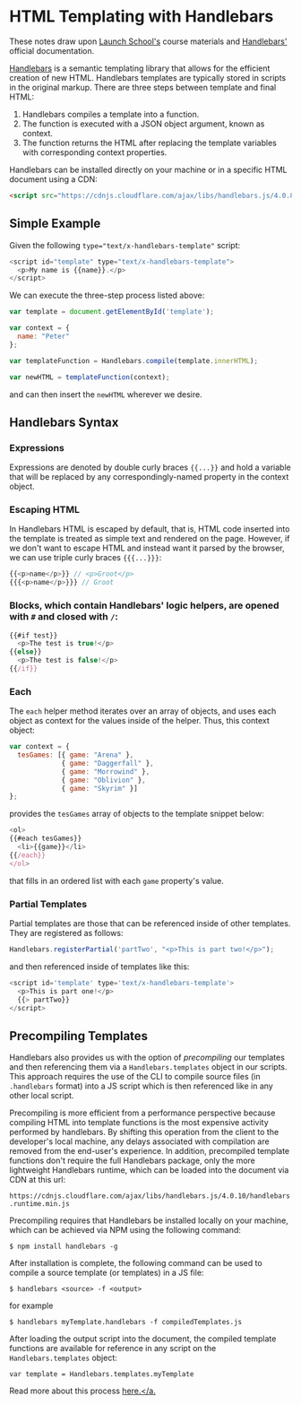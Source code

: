 # HTML Templating with Handlebars
These notes draw upon <a href="https://launchschool.com/">Launch School's</a> course materials and <a href="http://handlebarsjs.com/">Handlebars'</a> official documentation.

<a href="http://handlebarsjs.com/">Handlebars</a> is a semantic templating library that allows for the efficient creation of new HTML.  Handlebars templates are typically stored in scripts in the original markup.  There are three steps between template and final HTML:

1. Handlebars compiles a template into a function.
2. The function is executed with a JSON object argument, known as context.
3. The function returns the HTML after replacing the template variables with corresponding context properties.

Handlebars can be installed directly on your machine or in a specific HTML document using a CDN:

```html
<script src="https://cdnjs.cloudflare.com/ajax/libs/handlebars.js/4.0.8/handlebars.min.js"></script>
```

## Simple Example
Given the following `type="text/x-handlebars-template"` script:

```javascript
<script id="template" type="text/x-handlebars-template">
  <p>My name is {{name}}.</p>
</script>
```

We can execute the three-step process listed above:

```javascript
var template = document.getElementById('template');

var context = {
  name: "Peter"
};

var templateFunction = Handlebars.compile(template.innerHTML);

var newHTML = templateFunction(context);
```

and can then insert the `newHTML` wherever we desire.

## Handlebars Syntax

### Expressions
Expressions are denoted by double curly braces `{{...}}` and hold a variable that will be replaced by any correspondingly-named property in the context object.

### Escaping HTML
In Handlebars HTML is escaped by default, that is, HTML code inserted into the template is treated as simple text and rendered on the page.  However, if we don't want to escape HTML and instead want it parsed by the browser, we can use triple curly braces `{{{...}}}`:

```javascript
{{<p>name</p>}} // <p>Groot</p>
{{{<p>name</p>}}} // Groot
```

### Blocks, which contain Handlebars' logic helpers, are opened with `#` and closed with `/`:

```javascript
{{#if test}}
  <p>The test is true!</p>
{{else}}
  <p>The test is false!</p>
{{/if}}
```

### Each
The `each` helper method iterates over an array of objects, and uses each object as context for the values inside of the helper.  Thus, this context object:

```javascript
var context = {
  tesGames: [{ game: "Arena" },
             { game: "Daggerfall" },
             { game: "Morrowind" },
             { game: "Oblivion" },
             { game: "Skyrim" }]
};
```

provides the `tesGames` array of objects to the template snippet below:

```javascript
<ol>
{{#each tesGames}}
  <li>{{game}}</li>
{{/each}}
</ol>
```

that fills in an ordered list with each `game` property's value.

### Partial Templates
Partial templates are those that can be referenced inside of other templates.  They are registered as follows:

```javascript
Handlebars.registerPartial('partTwo', "<p>This is part two!</p>");
```

and then referenced inside of templates like this:

```javascript
<script id='template' type='text/x-handlebars-template'>
  <p>This is part one!</p>
  {{> partTwo}}
</script>
```

## Precompiling Templates
Handlebars also provides us with the option of *precompiling* our templates and then referencing them via a `Handlebars.templates` object in our scripts.  This approach requires the use of the CLI to compile source files (in `.handlebars` format) into a JS script which is then referenced like in any other local script.

Precompiling is more efficient from a performance perspective because compiling HTML into template functions is the most expensive activity performed by handlebars.  By shifting this operation from the client to the developer's local machine, any delays associated with compilation are removed from the end-user's experience.  In addition, precompiled template functions don't require the full Handlebars package, only the more lightweight Handlebars runtime, which can be loaded into the document via CDN at this url:

`https://cdnjs.cloudflare.com/ajax/libs/handlebars.js/4.0.10/handlebars.runtime.min.js`

Precompiling requires that Handlebars be installed locally on your machine, which can be achieved via NPM using the following command:

`$ npm install handlebars -g`

After installation is complete, the following command can be used to compile a source template (or templates) in a JS file:

`$ handlebars <source> -f <output>`

for example

`$ handlebars myTemplate.handlebars -f compiledTemplates.js`

After loading the output script into the document, the compiled template functions are available for reference in any script on the `Handlebars.templates` object:

`var template = Handlebars.templates.myTemplate`

Read more about this process <a href="http://handlebarsjs.com/precompilation.html">here.</a.
